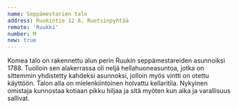 ```yaml
---
name: Seppämestarien talo
address: Ruukintie 12 A, Ruotsinpyhtää
remote: 'Ruukki'
number: M
new: true
---
```

Komea talo on rakennettu alun perin Ruukin seppämestareiden asunnoiksi 1788. Tuolloin sen alakerrassa oli neljä hellahuoneasuntoa, jotka on sittemmin yhdistetty kahdeksi asunnoksi, jolloin myös vintti on otettu käyttöön. Talon alla on mielenkiintoinen holvattu kellaritila. Nykyinen omistaja kunnostaa kotiaan pikku hiljaa ja sitä myöten kun aika ja varallisuus sallivat.
